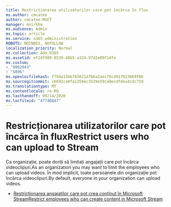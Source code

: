 ```yaml
---
title: Restricționarea utilizatorilor care pot încărca în flux
ms.author: cmcatee
author: cmcatee-MSFT
manager: mnirkhe
ms.audience: Admin
ms.topic: article
ms.service: o365-administration
ROBOTS: NOINDEX, NOFOLLOW
localization_priority: Normal
ms.collection: Adm_O365
ms.assetid: ef2df989-8539-48b5-a324-97d2e09f14fe
ms.custom:
- "9002643"
- "5096"
ms.openlocfilehash: ff84a15bb765021d7b6a2aec76cd917823669f0b
ms.sourcegitcommit: c6692ce0fa1358ec3529e59ca0ecdfdea4cdc759
ms.translationtype: MT
ms.contentlocale: ro-RO
ms.lasthandoff: 09/14/2020
ms.locfileid: "47740847"
---
```

# <a name="restrict-users-who-can-upload-to-stream"></a><span data-ttu-id="7c595-102">Restricționarea utilizatorilor care pot încărca în flux</span><span class="sxs-lookup"><span data-stu-id="7c595-102">Restrict users who can upload to Stream</span></span>

<span data-ttu-id="7c595-103">Ca organizație, poate doriți să limitați angajații care pot încărca videoclipuri.</span><span class="sxs-lookup"><span data-stu-id="7c595-103">As an organization you may want to limit the employees who can upload videos.</span></span> <span data-ttu-id="7c595-104">În mod implicit, toate persoanele din organizație pot încărca videoclipuri.</span><span class="sxs-lookup"><span data-stu-id="7c595-104">By default, everyone in your organization can upload videos.</span></span>

- [<span data-ttu-id="7c595-105">Restricționarea angajaților care pot crea conținut în Microsoft Stream</span><span class="sxs-lookup"><span data-stu-id="7c595-105">Restrict employees who can create content in Microsoft Stream</span></span>](https://docs.microsoft.com/stream/restrict-uploaders)
